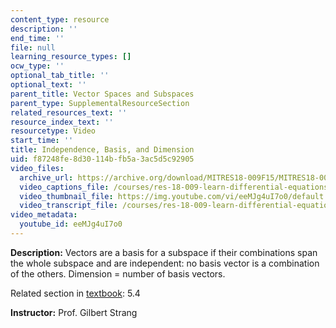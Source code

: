 ```yaml
---
content_type: resource
description: ''
end_time: ''
file: null
learning_resource_types: []
ocw_type: ''
optional_tab_title: ''
optional_text: ''
parent_title: Vector Spaces and Subspaces
parent_type: SupplementalResourceSection
related_resources_text: ''
resource_index_text: ''
resourcetype: Video
start_time: ''
title: Independence, Basis, and Dimension
uid: f87248fe-8d30-114b-fb5a-3ac5d5c92905
video_files:
  archive_url: https://archive.org/download/MITRES18-009F15/MITRES18-009F15_5_4_IndependenceBasisDimension_300k.mp4
  video_captions_file: /courses/res-18-009-learn-differential-equations-up-close-with-gilbert-strang-and-cleve-moler-fall-2015/4159cf9480bf5538aa7a96f09a228590_eeMJg4uI7o0.vtt
  video_thumbnail_file: https://img.youtube.com/vi/eeMJg4uI7o0/default.jpg
  video_transcript_file: /courses/res-18-009-learn-differential-equations-up-close-with-gilbert-strang-and-cleve-moler-fall-2015/2a8d2167b61381874ab8de1a25558ead_eeMJg4uI7o0.pdf
video_metadata:
  youtube_id: eeMJg4uI7o0
---
```


**Description:** Vectors are a basis for a subspace if their combinations span the whole subspace and are independent: no basis vector is a combination of the others. Dimension = number of basis vectors.

Related section in [textbook](http://www-math.mit.edu/~gs/dela/): 5.4

**Instructor:** Prof. Gilbert Strang